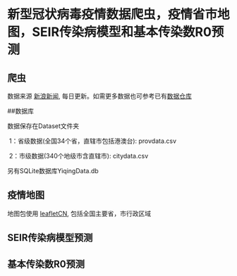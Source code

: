 # 新型冠状病毒疫情数据爬虫，疫情省市地图，SEIR传染病模型和基本传染数R0预测

## 爬虫

数据来源 [新浪新闻](https://news.sina.cn/zt_d/yiqing0121), 每日更新。如需更多数据也可参考已有[数据仓库](https://github.com/BlankerL/DXY-COVID-19-Data)

##数据库

数据保存在Dataset文件夹

​	1：省级数据(全国34个省，直辖市包括港澳台): provdata.csv

​	2：市级数据(340个地级市含直辖市): citydata.csv

另有SQLite数据库YiqingData.db

## 疫情地图

地图包使用 [leafletCN](https://cran.r-project.org/web/packages/leafletCN/index.html), 包括全国主要省，市行政区域

## SEIR传染病模型预测



## 基本传染数R0预测

